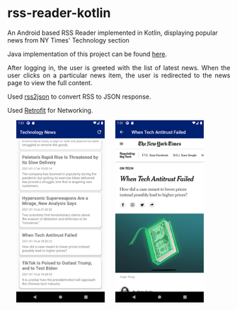 # rss-reader-kotlin
An Android based RSS Reader implemented in Kotlin, displaying popular news from NY Times' Technology section

Java implementation of this project can be found <a href="https://github.com/c-deshpande/rss-reader">here</a>.

<p align="justify">After logging in, the user is greeted with the list of latest news. When the user clicks on a particular news item, the user is redirected to the news page to view the full content.</p>

Used <a href="https://rss2json.com/">rss2json</a> to convert RSS to JSON response.

Used <a href="https://square.github.io/retrofit/">Retrofit</a> for Networking.

<div>
<img src="https://github.com/c-deshpande/rss-reader-kotlin/blob/master/app/app_screens/Screenshot_1611066069.png" width="200" hspace="20"/>

<img src="https://github.com/c-deshpande/rss-reader-kotlin/blob/master/app/app_screens/Screenshot_1611066082.png" width="200"/>
</div>
